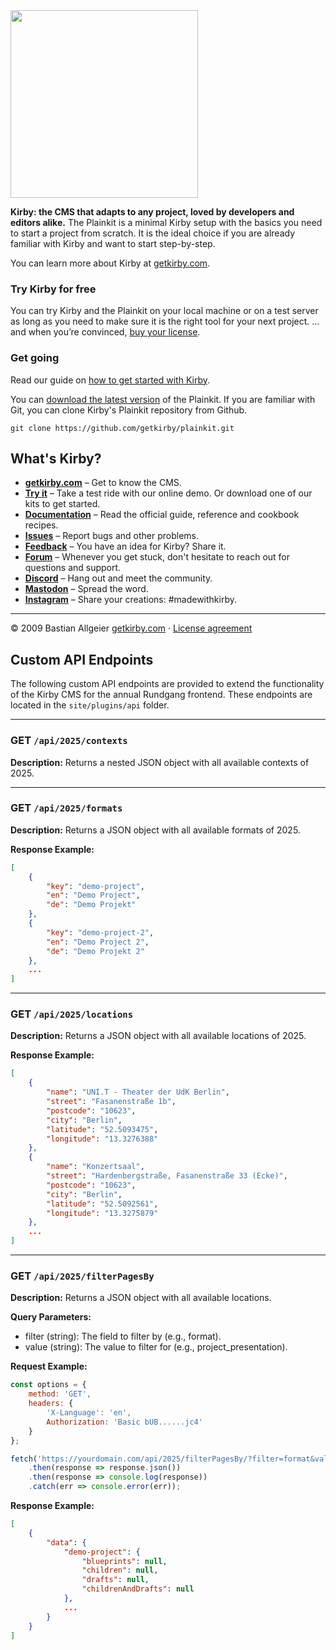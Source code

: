 <img src="http://getkirby.com/assets/images/github/plainkit.jpg" width="300">

**Kirby: the CMS that adapts to any project, loved by developers and editors alike.**
The Plainkit is a minimal Kirby setup with the basics you need to start a project from scratch. It is the ideal choice if you are already familiar with Kirby and want to start step-by-step.

You can learn more about Kirby at [getkirby.com](https://getkirby.com).

### Try Kirby for free

You can try Kirby and the Plainkit on your local machine or on a test server as long as you need to make sure it is the right tool for your next project. … and when you’re convinced, [buy your license](https://getkirby.com/buy).

### Get going

Read our guide on [how to get started with Kirby](https://getkirby.com/docs/guide/quickstart).

You can [download the latest version](https://github.com/getkirby/plainkit/archive/main.zip) of the Plainkit.
If you are familiar with Git, you can clone Kirby's Plainkit repository from Github.

    git clone https://github.com/getkirby/plainkit.git

## What's Kirby?

- **[getkirby.com](https://getkirby.com)** – Get to know the CMS.
- **[Try it](https://getkirby.com/try)** – Take a test ride with our online demo. Or download one of our kits to get started.
- **[Documentation](https://getkirby.com/docs/guide)** – Read the official guide, reference and cookbook recipes.
- **[Issues](https://github.com/getkirby/kirby/issues)** – Report bugs and other problems.
- **[Feedback](https://feedback.getkirby.com)** – You have an idea for Kirby? Share it.
- **[Forum](https://forum.getkirby.com)** – Whenever you get stuck, don't hesitate to reach out for questions and support.
- **[Discord](https://chat.getkirby.com)** – Hang out and meet the community.
- **[Mastodon](https://mastodon.social/@getkirby)** – Spread the word.
- **[Instagram](https://www.instagram.com/getkirby/)** – Share your creations: #madewithkirby.

---

© 2009 Bastian Allgeier
[getkirby.com](https://getkirby.com) · [License agreement](https://getkirby.com/license)

## Custom API Endpoints

The following custom API endpoints are provided to extend the functionality of the Kirby CMS for the annual Rundgang frontend. These endpoints are located in the `site/plugins/api` folder.

---

### **GET** `/api/2025/contexts`

**Description:**
Returns a nested JSON object with all available contexts of 2025.

---

### **GET** `/api/2025/formats`

**Description:**
Returns a JSON object with all available formats of 2025.

**Response Example:**

```json
[
    {
        "key": "demo-project",
        "en": "Demo Project",
        "de": "Demo Projekt"
    },
    {
        "key": "demo-project-2",
        "en": "Demo Project 2",
        "de": "Demo Projekt 2"
    },
    ...
]
```

---

### **GET** `/api/2025/locations`

**Description:**
Returns a JSON object with all available locations of 2025.

**Response Example:**

```json
[
    {
        "name": "UNI.T - Theater der UdK Berlin",
        "street": "Fasanenstraße 1b",
        "postcode": "10623",
        "city": "Berlin",
        "latitude": "52.5093475",
        "longitude": "13.3276388"
    },
    {
        "name": "Konzertsaal",
        "street": "Hardenbergstraße, Fasanenstraße 33 (Ecke)",
        "postcode": "10623",
        "city": "Berlin",
        "latitude": "52.5092561",
        "longitude": "13.3275879"
    },
    ...
]
```

---

### **GET** `/api/2025/filterPagesBy`

**Description:**
Returns a JSON object with all available locations.

**Query Parameters:**

- filter (string): The field to filter by (e.g., format).
- value (string): The value to filter for (e.g., project_presentation).

**Request Example:**

```javascript
const options = {
    method: 'GET',
    headers: {
        'X-Language': 'en',
        Authorization: 'Basic bUB......jc4'
    }
};

fetch('https://yourdomain.com/api/2025/filterPagesBy/?filter=format&value=project_presentation', options)
    .then(response => response.json())
    .then(response => console.log(response))
    .catch(err => console.error(err));
```

**Response Example:**

```json
[
    {
        "data": {
            "demo-project": {
                "blueprints": null,
                "children": null,
                "drafts": null,
                "childrenAndDrafts": null
            },
            ...
        }
    }
]
```
